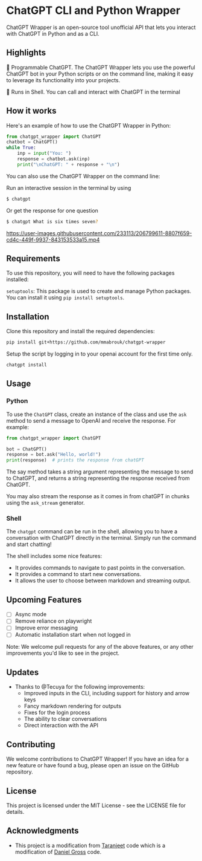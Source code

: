 # ChatGPT CLI and Python Wrapper


ChatGPT Wrapper is an open-source tool unofficial API that lets you interact with ChatGPT in Python and as a CLI.

## Highlights

🤖 Programmable ChatGPT. The ChatGPT Wrapper lets you use the powerful ChatGPT bot in your Python scripts or on the command line, making it easy to leverage its functionality into your projects.

💬 Runs in Shell. You can call and interact with ChatGPT in the terminal

## How it works

Here's an example of how to use the ChatGPT Wrapper in Python:

```python
from chatgpt_wrapper import ChatGPT 
chatbot = ChatGPT()
while True:
    inp = input("You: ")
    response = chatbot.ask(inp)
    print("\nChatGPT: " + response + "\n")
```

You can also use the ChatGPT Wrapper on the command line:

Run an interactive session in the terminal by using

``` bash
$ chatgpt
```

Or get the response for one question

``` bash
$ chatgpt What is six times seven?
```

https://user-images.githubusercontent.com/233113/206799611-8807f659-cd4c-449f-9937-843153533a15.mp4

## Requirements

To use this repository, you will need to have the following packages installed:

`setuptools`: This package is used to create and manage Python packages.
You can install it using `pip install setuptools`.

## Installation

Clone this repository and install the required dependencies:

```bash
pip install git+https://github.com/mmabrouk/chatgpt-wrapper
```

Setup the script by logging in to your openai account for the first time only.

```bash
chatgpt install
```

## Usage

### Python
To use the `ChatGPT` class, create an instance of the class and use the `ask` method to send a message to OpenAI and receive the response. For example:

```python
from chatgpt_wrapper import ChatGPT

bot = ChatGPT()
response = bot.ask("Hello, world!")
print(response)  # prints the response from chatGPT
```

The say method takes a string argument representing the message to send to ChatGPT, and returns a string representing the response received from ChatGPT.

You may also stream the response as it comes in from chatGPT in chunks using the `ask_stream` generator.

### Shell

The `chatgpt` command can be run in the shell, allowing you to have a conversation with ChatGPT directly in the terminal. Simply run the command and start chatting!

The shell includes some nice features:
* It provides commands to navigate to past points in the conversation.
* It provides a command to start new conversations.
* It allows the user to choose between markdown and streaming output.

## Upcoming Features

- [ ] Async mode
- [ ] Remove reliance on playwright
- [ ] Improve error messaging
- [ ] Automatic installation start when not logged in

Note: We welcome pull requests for any of the above features, or any other improvements you'd like to see in the project.

## Updates

- Thanks to @Tecuya for the following improvements:
  - Improved inputs in the CLI, including support for history and arrow keys
  - Fancy markdown rendering for outputs
  - Fixes for the login process
  - The ability to clear conversations
  - Direct interaction with the API

## Contributing

We welcome contributions to ChatGPT Wrapper! If you have an idea for a new feature or have found a bug, please open an issue on the GitHub repository.


## License

This project is licensed under the MIT License - see the LICENSE file for details.

## Acknowledgments

- This project is a modification from [Taranjeet](https://github.com/taranjeet/chatgpt-api) code which is a modification of [Daniel Gross](https://github.com/danielgross/whatsapp-gpt) code.

